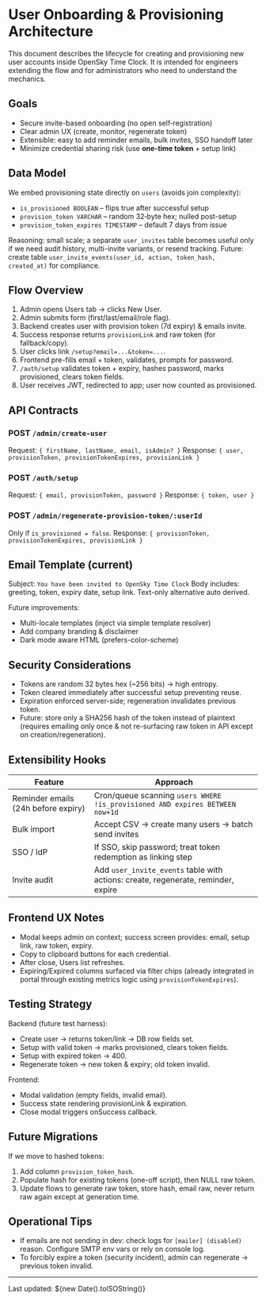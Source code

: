# User Onboarding & Provisioning Architecture

This document describes the lifecycle for creating and provisioning new user accounts inside OpenSky Time Clock. It is intended for engineers extending the flow and for administrators who need to understand the mechanics.

## Goals
- Secure invite-based onboarding (no open self‑registration)
- Clear admin UX (create, monitor, regenerate token)
- Extensible: easy to add reminder emails, bulk invites, SSO handoff later
- Minimize credential sharing risk (use **one-time token** + setup link)

## Data Model
We embed provisioning state directly on `users` (avoids join complexity):
- `is_provisioned BOOLEAN` – flips true after successful setup
- `provision_token VARCHAR` – random 32‑byte hex; nulled post-setup
- `provision_token_expires TIMESTAMP` – default 7 days from issue

Reasoning: small scale; a separate `user_invites` table becomes useful only if we need audit history, multi-invite variants, or resend tracking. Future: create table `user_invite_events(user_id, action, token_hash, created_at)` for compliance.

## Flow Overview
1. Admin opens Users tab → clicks New User.
2. Admin submits form (first/last/email/role flag).
3. Backend creates user with provision token (7d expiry) & emails invite.
4. Success response returns `provisionLink` and raw token (for fallback/copy).
5. User clicks link `/setup?email=...&token=...`.
6. Frontend pre-fills email + token, validates, prompts for password.
7. `/auth/setup` validates token + expiry, hashes password, marks provisioned, clears token fields.
8. User receives JWT, redirected to app; user now counted as provisioned.

## API Contracts
### POST `/admin/create-user`
Request: `{ firstName, lastName, email, isAdmin? }`
Response: `{ user, provisionToken, provisionTokenExpires, provisionLink }`

### POST `/auth/setup`
Request: `{ email, provisionToken, password }`
Response: `{ token, user }`

### POST `/admin/regenerate-provision-token/:userId`
Only if `is_provisioned = false`.
Response: `{ provisionToken, provisionTokenExpires, provisionLink }`

## Email Template (current)
Subject: `You have been invited to OpenSky Time Clock`
Body includes: greeting, token, expiry date, setup link. Text-only alternative auto derived.

Future improvements:
- Multi-locale templates (inject via simple template resolver)
- Add company branding & disclaimer
- Dark mode aware HTML (prefers-color-scheme)

## Security Considerations
- Tokens are random 32 bytes hex (~256 bits) → high entropy.
- Token cleared immediately after successful setup preventing reuse.
- Expiration enforced server-side; regeneration invalidates previous token.
- Future: store only a SHA256 hash of the token instead of plaintext (requires emailing only once & not re-surfacing raw token in API except on creation/regeneration).

## Extensibility Hooks
| Feature | Approach |
|---------|----------|
| Reminder emails (24h before expiry) | Cron/queue scanning `users WHERE !is_provisioned AND expires BETWEEN now+1d` |
| Bulk import | Accept CSV -> create many users -> batch send invites |
| SSO / IdP | If SSO, skip password; treat token redemption as linking step |
| Invite audit | Add `user_invite_events` table with actions: create, regenerate, reminder, expire |

## Frontend UX Notes
- Modal keeps admin on context; success screen provides: email, setup link, raw token, expiry.
- Copy to clipboard buttons for each credential.
- After close, Users list refreshes.
- Expiring/Expired columns surfaced via filter chips (already integrated in portal through existing metrics logic using `provisionTokenExpires`).

## Testing Strategy
Backend (future test harness):
- Create user → returns token/link → DB row fields set.
- Setup with valid token → marks provisioned, clears token fields.
- Setup with expired token → 400.
- Regenerate token → new token & expiry; old token invalid.

Frontend:
- Modal validation (empty fields, invalid email).
- Success state rendering provisionLink & expiration.
- Close modal triggers onSuccess callback.

## Future Migrations
If we move to hashed tokens:
1. Add column `provision_token_hash`.
2. Populate hash for existing tokens (one-off script), then NULL raw token.
3. Update flows to generate raw token, store hash, email raw, never return raw again except at generation time.

## Operational Tips
- If emails are not sending in dev: check logs for `[mailer] (disabled)` reason. Configure SMTP env vars or rely on console log.
- To forcibly expire a token (security incident), admin can regenerate → previous token invalid.

---
Last updated: ${new Date().toISOString()}
